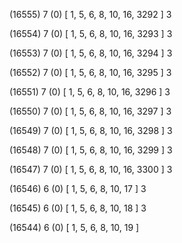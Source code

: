 (16555) 7 (0) [ 1, 5, 6, 8, 10, 16, 3292 ] 3 


(16554) 7 (0) [ 1, 5, 6, 8, 10, 16, 3293 ] 3 


(16553) 7 (0) [ 1, 5, 6, 8, 10, 16, 3294 ] 3 


(16552) 7 (0) [ 1, 5, 6, 8, 10, 16, 3295 ] 3 


(16551) 7 (0) [ 1, 5, 6, 8, 10, 16, 3296 ] 3 


(16550) 7 (0) [ 1, 5, 6, 8, 10, 16, 3297 ] 3 


(16549) 7 (0) [ 1, 5, 6, 8, 10, 16, 3298 ] 3 


(16548) 7 (0) [ 1, 5, 6, 8, 10, 16, 3299 ] 3 


(16547) 7 (0) [ 1, 5, 6, 8, 10, 16, 3300 ] 3 


(16546) 6 (0) [ 1, 5, 6, 8, 10, 17 ] 3 


(16545) 6 (0) [ 1, 5, 6, 8, 10, 18 ] 3 


(16544) 6 (0) [ 1, 5, 6, 8, 10, 19 ]  

